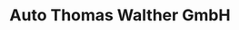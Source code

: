 ---
title: "Auto Thomas Walther GmbH"
url: /bad-rappenau/auto-thomas-walther-gmbh/
shop: Autohaus
---